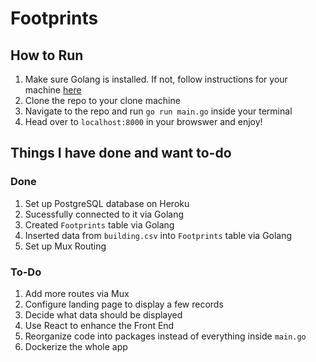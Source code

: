 # Footprints

## How to Run

1. Make sure Golang is installed. If not, follow instructions for your machine [here](https://golang.org/doc/install)
2. Clone the repo to your clone machine
3. Navigate to the repo and run `go run main.go` inside your terminal
4. Head over to `localhost:8000` in your browswer and enjoy!

## Things I have done and want to-do

### Done

1. Set up PostgreSQL database on Heroku
2. Sucessfully connected to it via Golang
3. Created `Footprints` table via Golang
4. Inserted data from `building.csv` into `Footprints` table via Golang
5. Set up Mux Routing

### To-Do

1. Add more routes via Mux
2. Configure landing page to display a few records
3. Decide what data should be displayed
4. Use React to enhance the Front End
5. Reorganize code into packages instead of everything inside `main.go`
6. Dockerize the whole app
